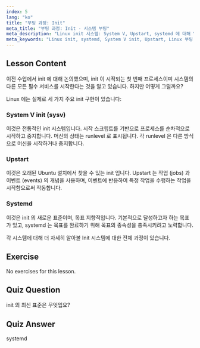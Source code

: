 ```yaml
---
index: 5
lang: "ko"
title: "부팅 과정: Init"
meta_title: "부팅 과정: Init - 시스템 부팅"
meta_description: "Linux init 시스템: System V, Upstart, systemd 에 대해 알아보세요. 부팅 과정에서의 역할과 서비스 관리 방법을 이해하세요. Linux 여정을 시작하세요!"
meta_keywords: "Linux init, systemd, System V init, Upstart, Linux 부팅 과정, Linux 튜토리얼, 초보자 Linux, Linux 가이드"
---
```


## Lesson Content

이전 수업에서 init 에 대해 논의했으며, init 이 시작되는 첫 번째 프로세스이며 시스템의 다른 모든 필수 서비스를 시작한다는 것을 알고 있습니다. 하지만 어떻게 그럴까요?

Linux 에는 실제로 세 가지 주요 init 구현이 있습니다:

### System V init (sysv)

이것은 전통적인 init 시스템입니다. 시작 스크립트를 기반으로 프로세스를 순차적으로 시작하고 중지합니다. 머신의 상태는 runlevel 로 표시됩니다. 각 runlevel 은 다른 방식으로 머신을 시작하거나 중지합니다.

### Upstart

이것은 오래된 Ubuntu 설치에서 찾을 수 있는 init 입니다. Upstart 는 작업 (jobs) 과 이벤트 (events) 의 개념을 사용하며, 이벤트에 반응하여 특정 작업을 수행하는 작업을 시작함으로써 작동합니다.

### Systemd

이것은 init 의 새로운 표준이며, 목표 지향적입니다. 기본적으로 달성하고자 하는 목표가 있고, systemd 는 목표를 완료하기 위해 목표의 종속성을 충족시키려고 노력합니다.

각 시스템에 대해 더 자세히 알아볼 Init 시스템에 대한 전체 과정이 있습니다.

## Exercise

No exercises for this lesson.

## Quiz Question

init 의 최신 표준은 무엇입요?

## Quiz Answer

systemd
